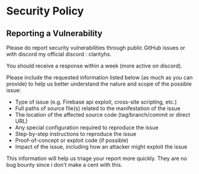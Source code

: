 # Security Policy

## Reporting a Vulnerability

Please do report security vulnerabilities through public GitHub issues or with discord my official discord : clarityhs.

You should receive a response within a week (more active on discord).

Please include the requested information listed below (as much as you can provide) to help us better understand the nature and scope of the possible issue:

- Type of issue (e.g. Firebase api exploit, cross-site scripting, etc.)
- Full paths of source file(s) related to the manifestation of the issue
- The location of the affected source code (tag/branch/commit or direct URL)
- Any special configuration required to reproduce the issue
- Step-by-step instructions to reproduce the issue
- Proof-of-concept or exploit code (if possible)
- Impact of the issue, including how an attacker might exploit the issue

This information will help us triage your report more quickly. They are no bug bounty since i don't make a cent with this.

